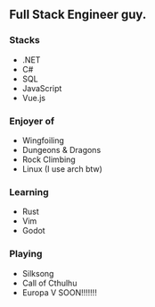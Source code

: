 ## Full Stack Engineer guy.  
### Stacks
- .NET
- C#
- SQL
- JavaScript
- Vue.js
### Enjoyer of
- Wingfoiling
- Dungeons & Dragons
- Rock Climbing
- Linux (I use arch btw)
### Learning
- Rust
- Vim
- Godot
### Playing
- Silksong
- Call of Cthulhu
- Europa V SOON!!!!!!!
